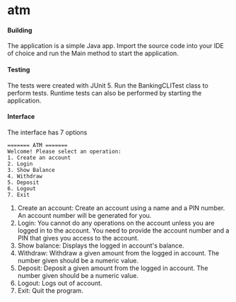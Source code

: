 # atm


#### Building

The application is a simple Java app. Import the source code into your IDE of choice and run the Main method to start the application. 

#### Testing

The tests were created with JUnit 5. Run the BankingCLITest class to perform tests. Runtime tests can also be performed by starting the application. 


#### Interface

The interface has 7 options

```
======= ATM =======
Welcome! Please select an operation:
1. Create an account
2. Login
3. Show Balance
4. Withdraw
5. Deposit
6. Logout
7. Exit
```


1. Create an account: Create an account using a name and a PIN number. An account number will be generated for you.
1. Login: You cannot do any operations on the account unless you are logged in to the account. You need to provide the account number and a PIN that gives you access to the account.
1. Show balance: Displays the logged in account's balance.
1. Withdraw: Withdraw a given amount from the logged in account. The number given should be a numeric value.
1. Deposit: Deposit a given amount from the logged in account. The number given should be a numeric value.
1. Logout: Logs out of account.
1. Exit: Quit the program.
